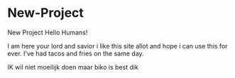 # New-Project
New Project
Hello Humans!

I am here your lord and savior i like this site allot and hope i can use this for ever.
I've had tacos and fries on the same day.

IK wil niet moeilijk doen maar biko is best dik
